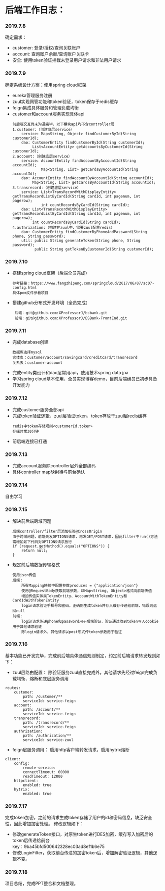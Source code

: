 # 后端工作日志：

### 2019.7.8
确定需求：
* customer: 登录/授权/查询关联账户
* account: 查询账户余额/查询账户关联卡
* 安全: 使用token验证拦截未登录用户请求和非法用户请求

### 2019.7.9
确定系统设计方案：使用spring cloud框架
* eureka管理服务注册
* zuul实现网管功能和token验证，token保存于redis缓存
* feign集成具体服务和管理负载均衡
* customer和account服务实现具体api
   ```
   前后端交互尚未沟通完毕，以下模块api均不含controller层
   1.customer:（创建底层service）
       service: Map<String, Object> findCustomerById(String customerId);
       dao: CustomerEntity findCustomerById(String customerId);
            List<AccountEntity> getAccountsByCustomerId(String customerId);
   2.account:（创建底层service）
       service: AccountEntity findAccountByAccountId(String accountId);
                Map<String, List> getCardsByAccountId(String accountId);
       dao: AccountEntity findAccountByAccountId(String accountId);
            Map<String, List> getCardsByAccountId(String accountId);
   3.transrecord:（创建底层service）
       service: List<TransRecordWithDisplayEntity> getTransRecordListByCardId(String cardId, int pagenum, int pagerow);
                int countRecordsByCardId(String cardId);
       dao: List<TransRecordWithDisplayEntity> getTransRecordListByCardId(String cardId, int pagenum, int pagerow);
            int countRecordsByCardId(String cardId);
   4.authrization:（构建在zuul中，需要zuul配置redis）
       dao: CustomerEntity findCustomerByPhoneAndPassword(String phone, String password);
       util: public String generateToken(String phone, String password);
             public String getTokenByCustomerId(String customerId);
   ```

### 2019.7.10
* 搭建spring cloud框架（后端全员完成）
   ```
   参考链接：https://www.fangzhipeng.com/springcloud/2017/06/07/sc07-config.html
   具体pom文件参看项目
   ```
* 搭建github分布式开发环境（全员完成）
   ```
    后端：git@github.com:XProfessorJ/bsbank.git
    前端：git@github.com:XProfessorJ/BSBank-FrontEnd.git
   ```


### 2019.7.11
* 完成database创建
   ```
   数据库选择mysql
   实体表：customer/account/savingcard/creditcard/transrecord
   关系表：customer-account
   ```
* 完成entity类设计和dao层常用api，使用技术spring data jpa
* 学习spring cloud基本使用，全员实现博客demo，目前后端组员已初步具备开发能力

### 2019.7.12
* 完成customer服务全部api
* 完成token验证逻辑，zuul层验证token，token存放于zuul层redis缓存
   ```
   redis中token存储规则<customerId,token>
   存储时常30分钟
   ```
* 前后端连接已打通

### 2019.7.13
* 完成account服务除controller层外全部编码
* 具体controller map映射待与前台确认

### 2019.7.14
自由学习

### 2019.7.15
* 解决前后端跨域问题
   ```
   后端controller/filter层添加标签@CrossOrigin
   由于跨域问题，前端先发OPTIONS请求，再发GET/POST请求，因此filter中run()方法需增加如下代码对OPTIONS请求放行
   if (request.getMethod().equals("OPTIONS")) {
       return null;
   }
   ```
* 规定前后端数据传输格式
   ```
   使用json传值
   后端：
       所有Mapping映射中配置参数produces = {"application/json"}
       使用@RequestBody获取前端参数，以Map<String, Object>格式向前端传值
       增加传值实体类TokenEntity、AccountWithTokenEntity和CardIdWithTokenEntity
       login请求验证手机号和密码，正确则生成token并存入缓存传递给前端，错误则返回null
   前端：
       login请求传递phone和password用于后端验证，验证通过收到token写入cookie用于其他请求验证
       除login请求外，其他请求以post形式传token参数用于验证
   ```
   
### 2019.7.16
   基本功能已开发完毕，完成前后端具体通信规则制定，约定前后端请求转发规则如下：
   
   * zuul层路由配置：
   除验证服务zuul直接完成外，其他请求先经过feign完成负载均衡、熔断和底层服务调用
   ```
   routes:    
       customer:
           path: /customer/**
           serviceId: service-feign
       account:
           path: /account/**
           serviceId: service-feign
       transrecord:
           path: /transrecord/**
           serviceId: service-feign
       authrization:
           path: /authrization/**
           serviceId: service-zuul
   ```
   * feign层服务调用：
   启用http客户端转发请求，启用hytrix熔断
   ```        
   client:
       config:
           remote-service:
           connectTimeout: 60000
           readTimeout: 12000
       httpclient:
           enabled: true
       hytrix:
           enabled: true
   
   ```

### 2019.7.17
完成token加密，之前的请求生成token存储了用户的id和密码信息，缺乏安全性，因此增加加密处理。
修改逻辑如下：
* 修改generateToken接口，对原生token进行DES加密，缓存写入加密后的token后传递给前台  
  key：9ba45bfd500642328ec03ad8ef1b6e75
* 修改LoginFilter，获取前台传递的加密token后，增加解密验证逻辑，其他逻辑不变。

### 2019.7.18
项目总结，完成PPT整合和文档整理。